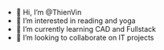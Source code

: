 - 👋 Hi, I’m @ThienVin
- 👀 I’m interested in reading and yoga
- 🌱 I’m currently learning CAD and Fullstack
- 💞️ I’m looking to collaborate on IT projects


<!---
ThienVin/ThienVin is a ✨ special ✨ repository because its `README.md` (this file) appears on your GitHub profile.
You can click the Preview link to take a look at your changes.
--->
